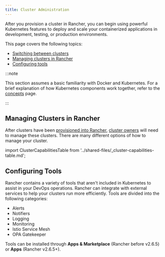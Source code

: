 ```yaml
---
title: Cluster Administration
---
```


After you provision a cluster in Rancher, you can begin using powerful Kubernetes features to deploy and scale your containerized applications in development, testing, or production environments.

This page covers the following topics:

- [Switching between clusters](#switching-between-clusters)
- [Managing clusters in Rancher](#managing-clusters-in-rancher)
- [Configuring tools](#configuring-tools)

:::note

This section assumes a basic familiarity with Docker and Kubernetes. For a brief explanation of how Kubernetes components work together, refer to the [concepts](../reference-guides/kubernetes-concepts.md) page.

:::

## Managing Clusters in Rancher

After clusters have been [provisioned into Rancher](kubernetes-clusters-in-rancher-setup.md), [cluster owners](../how-to-guides/new-user-guides/authentication-permissions-and-global-configuration/manage-role-based-access-control-rbac/cluster-and-project-roles.md#cluster-roles) will need to manage these clusters. There are many different options of how to manage your cluster.

import ClusterCapabilitiesTable from '../shared-files/_cluster-capabilities-table.md';

<ClusterCapabilitiesTable />

## Configuring Tools

Rancher contains a variety of tools that aren't included in Kubernetes to assist in your DevOps operations. Rancher can integrate with external services to help your clusters run more efficiently. Tools are divided into the following categories:

- Alerts
- Notifiers
- Logging
- Monitoring
- Istio Service Mesh
- OPA Gatekeeper

Tools can be installed through **Apps & Marketplace** (Rancher before v2.6.5) or **Apps** (Rancher v2.6.5+).
